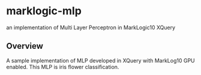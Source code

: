 # marklogic-mlp
an implementation of Multi Layer Perceptron in MarkLogic10 XQuery

## Overview
A sample implementation of MLP developed in XQuery with MarkLog10 GPU enabled.
This MLP is iris flower classification.

